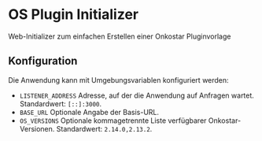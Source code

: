 # OS Plugin Initializer

Web-Initializer zum einfachen Erstellen einer Onkostar Pluginvorlage

## Konfiguration

Die Anwendung kann mit Umgebungsvariablen konfiguriert werden:

* `LISTENER_ADDRESS` Adresse, auf der die Anwendung auf Anfragen wartet. Standardwert: `[::]:3000`.
* `BASE_URL` Optionale Angabe der Basis-URL.
* `OS_VERSIONS` Optionale kommagetrennte Liste verfügbarer Onkostar-Versionen. Standardwert: `2.14.0,2.13.2`.